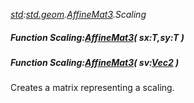 _[std](../../modules/std/std-module.md):[std.geom](../../modules/std/std-geom.md).[AffineMat3<T>](../../modules/std/std-geom-affinemat3.md).Scaling_
##### Function Scaling:[AffineMat3](../../modules/std/std-geom-affinemat3.md)<T>( sx:T,sy:T )
##### Function Scaling:[AffineMat3](../../modules/std/std-geom-affinemat3.md)<T>( sv:[Vec2](../../modules/std/std-geom-vec2.md)<T> )
Creates a matrix representing a scaling.
